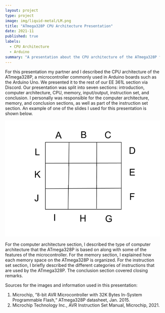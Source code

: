 ```yaml
---
layout: project
type: project
image: img/liquid-metal/LM.png
title: "ATmega328P CPU Architecture Presentation"
date: 2021-11
published: true
labels:
  - CPU Architecture
  - Arduino
summary: "A presentation about the CPU architecture of the ATmega328P for the class EE 361L. "
---
```


For this presentation my partner and I described the CPU architecture of the ATmega328P, a microcontroller commonly used in Arduino boards such as the Arduino Uno. We presented it to the rest of our EE 361L section via Discord. Our presentation was split into seven sections: introduction, computer architecture, CPU, memory, input/output, instruction set, and conclusion. I personally was responsible for the computer architecture, memory, and conclusion sections, as well as part of the instruction set section. An example of one of the slides I used for this presentation is shown below. 

<img class="img-fluid" src="../img/liquid-metal/lmGridTemplate.png">

For the computer architecture section, I described the type of computer architecture that the ATmega328P is based on along with some of the features of the microcontroller. For the memory section, I explained how each memory space on the ATmega328P is organized. For the instruction set section, I briefly described the different categories of instructions that are used by the ATmega328P. The conclusion section covered closing remarks. 

Sources for the images and information used in this presentation: 
1. Microchip, “8-bit AVR Microcontroller with 32K Bytes In-System Programmable Flash,“ ATmega328P datasheet, Jan. 2015. 
2. Microchip Technology Inc., AVR Instruction Set Manual, Microchip, 2021. 
